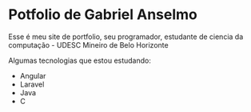 # Potfolio de Gabriel Anselmo 

Esse é meu site de portfolio, seu programador, estudante de ciencia da computação - UDESC
Mineiro de Belo Horizonte 

Algumas tecnologias que estou estudando:

- Angular
- Laravel
- Java
- C
